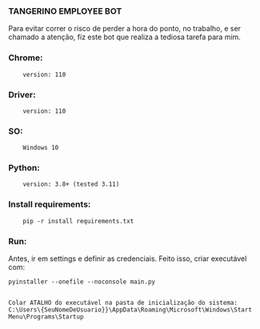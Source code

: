 ### TANGERINO EMPLOYEE BOT


Para evitar correr o risco de perder a hora do ponto, no trabalho,
e ser chamado a atenção, fiz este bot que realiza a tediosa tarefa para mim.


### Chrome:

        version: 110


### Driver:

        version: 110


### SO:


        Windows 10


### Python:


        version: 3.8+ (tested 3.11)


### Install requirements:


        pip -r install requirements.txt


### Run:

Antes, ir em settings e definir as credenciais.
Feito isso, criar executável com: 

    pyinstaller --onefile --noconsole main.py


    Colar ATALHO do executável na pasta de inicialização do sistema:
    C:\Users\{SeuNomeDeUsuario}}\AppData\Roaming\Microsoft\Windows\Start Menu\Programs\Startup
    


    
